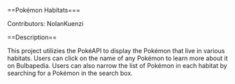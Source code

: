 ==Pokémon Habitats===

Contributors: NolanKuenzi

==Description==

This project utilizies the PokéAPI to display the Pokémon that live in various habitats. Users can click on the name of any Pokémon to learn more about it on Bulbapedia. Users can also narrow the list of Pokémon in each habitat by searching for a Pokémon in the search box.